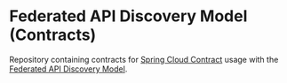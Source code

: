 # Federated API Discovery Model (Contracts)

Repository containing contracts for [Spring Cloud Contract](https://cloud.spring.io/spring-cloud-contract/) usage with the [Federated API Discovery Model](https://github.com/co-cddo/federated-api-model).
